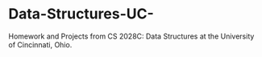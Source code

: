 # Data-Structures-UC-
Homework and Projects from CS 2028C: Data Structures at the University of Cincinnati, Ohio.
